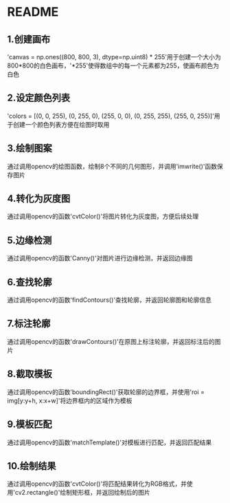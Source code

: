 # README  
## 1.创建画布  
'canvas = np.ones((800, 800, 3), dtype=np.uint8) * 255'用于创建一个大小为800*800的白色画布，'*255'使得数组中的每一个元素都为255，使画布颜色为白色  
## 2.设定颜色列表  
'colors = [(0, 0, 255), (0, 255, 0), (255, 0, 0), (0, 255, 255), (255, 0, 255)]'用于创建一个颜色列表方便在绘图时取用  
## 3.绘制图案  
通过调用opencv的绘图函数，绘制8个不同的几何图形，并调用'imwrite()'函数保存图片  
## 4.转化为灰度图  
通过调用opencv的函数'cvtColor()'将图片转化为灰度图，方便后续处理  
## 5.边缘检测  
通过调用opencv的函数'Canny()'对图片进行边缘检测，并返回边缘图  
## 6.查找轮廓  
通过调用opencv的函数'findContours()'查找轮廓，并返回轮廓图和轮廓信息
## 7.标注轮廓    
通过调用opencv的函数'drawContours()'在原图上标注轮廓，并返回标注后的图片  
## 8.截取模板  
通过调用opencv的函数'boundingRect()'获取轮廓的边界框，并使用'roi = img[y:y+h, x:x+w]'将边界框内的区域作为模板  
## 9.模板匹配  
通过调用opencv的函数'matchTemplate()'对模板进行匹配，并返回匹配结果  
## 10.绘制结果
通过调用opencv的函数'cvtColor()'将匹配结果转化为RGB格式，并使用'cv2.rectangle()'绘制矩形框，并返回绘制后的图片


